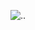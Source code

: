 ![..](http://www.plantuml.com/plantuml/proxy?cache=no&src=https://raw.githubusercontent.com/swissglider/thehome/merge-from-The-Links/docu/diagrams/GUI%20_Mockup.wsd)
